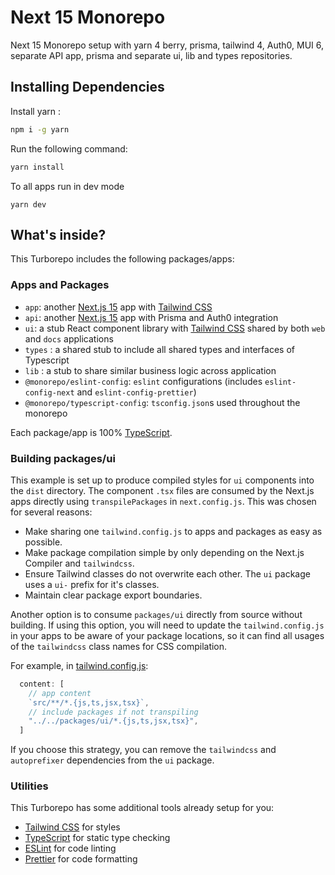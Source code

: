 # Next 15 Monorepo

Next 15 Monorepo setup with yarn 4 berry, prisma, tailwind 4, Auth0, MUI 6, separate API app, prisma and separate ui, lib and types repositories. 

## Installing Dependencies

Install yarn :

```sh
npm i -g yarn 
```

Run the following command:

```sh
yarn install 
```

To all apps run in dev mode
```shell
yarn dev
```


## What's inside?

This Turborepo includes the following packages/apps:

### Apps and Packages

- `app`: another [Next.js 15](https://nextjs.org/) app with [Tailwind CSS](https://tailwindcss.com/)
- `api`: another [Next.js 15](https://nextjs.org/) app with Prisma and Auth0 integration
- `ui`: a stub React component library with [Tailwind CSS](https://tailwindcss.com/) shared by both `web` and `docs` applications
- `types` : a shared stub to include all shared types and interfaces of Typescript
- `lib` : a stub to share similar business logic across application
- `@monorepo/eslint-config`: `eslint` configurations (includes `eslint-config-next` and `eslint-config-prettier`)
- `@monorepo/typescript-config`: `tsconfig.json`s used throughout the monorepo

Each package/app is 100% [TypeScript](https://www.typescriptlang.org/).

### Building packages/ui

This example is set up to produce compiled styles for `ui` components into the `dist` directory. The component `.tsx` files are consumed by the Next.js apps directly using `transpilePackages` in `next.config.js`. This was chosen for several reasons:

- Make sharing one `tailwind.config.js` to apps and packages as easy as possible.
- Make package compilation simple by only depending on the Next.js Compiler and `tailwindcss`.
- Ensure Tailwind classes do not overwrite each other. The `ui` package uses a `ui-` prefix for it's classes.
- Maintain clear package export boundaries.

Another option is to consume `packages/ui` directly from source without building. If using this option, you will need to update the `tailwind.config.js` in your apps to be aware of your package locations, so it can find all usages of the `tailwindcss` class names for CSS compilation.

For example, in [tailwind.config.js](packages/tailwind-config/tailwind.config.js):

```js
  content: [
    // app content
    `src/**/*.{js,ts,jsx,tsx}`,
    // include packages if not transpiling
    "../../packages/ui/*.{js,ts,jsx,tsx}",
  ]
```

If you choose this strategy, you can remove the `tailwindcss` and `autoprefixer` dependencies from the `ui` package.

### Utilities

This Turborepo has some additional tools already setup for you:

- [Tailwind CSS](https://tailwindcss.com/) for styles
- [TypeScript](https://www.typescriptlang.org/) for static type checking
- [ESLint](https://eslint.org/) for code linting
- [Prettier](https://prettier.io) for code formatting

